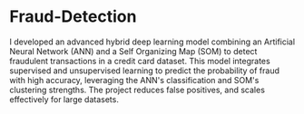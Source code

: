 # Fraud-Detection
I developed an advanced hybrid deep learning model combining an Artificial Neural Network (ANN) and a Self Organizing Map (SOM) to detect fraudulent transactions in a credit card dataset.
This model integrates supervised and
unsupervised learning to predict the probability of fraud with high accuracy, leveraging the ANN's classification and
SOM's clustering strengths. The project reduces false positives, and scales effectively for large datasets.

